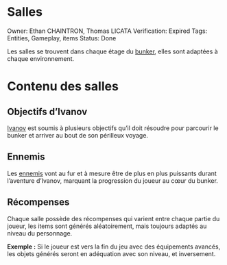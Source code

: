# Salles

Owner: Ethan CHAINTRON, Thomas LICATA
Verification: Expired
Tags: Entities, Gameplay, items
Status: Done

Les salles se trouvent dans chaque étage du [bunker](Bunker%201b821ee4355d805997a0c7c6f2d4c0c9.md), elles sont adaptées à chaque environnement. 

# Contenu des salles

## Objectifs d’Ivanov

[Ivanov](Ivanov%20Belinski%2019021ee4355d80339a82f32c11a82668.md) est soumis à plusieurs objectifs qu’il doit résoudre pour parcourir le bunker et arriver au bout de son périlleux voyage.

## Ennemis

Les [ennemis](Ennemis%201b921ee4355d8070b3f0ee80e3efb429.md) vont au fur et à mesure être de plus en plus puissants durant l’aventure d’Ivanov, marquant la progression du joueur au cœur du bunker.

## Récompenses

Chaque salle possède des récompenses qui varient entre chaque partie du joueur, les items sont générés aléatoirement, mais toujours adaptés au niveau du personnage.

**Exemple :** Si le joueur est vers la fin du jeu avec des équipements avancés, les objets générés seront en adéquation avec son niveau, et inversement.